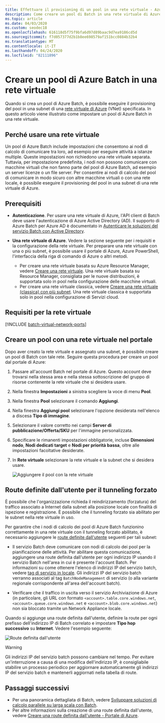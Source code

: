 ```yaml
---
title: Effettuare il provisioning di un pool in una rete virtuale - Azure Batch |Microsoft Docs
description: Come creare un pool di Batch in una rete virtuale di Azure in modo che i nodi di calcolo possano comunicare in modo sicuro con altre macchine virtuali nella rete, ad esempio un file server.
ms.topic: article
ms.date: 04/03/2020
ms.custom: seodec18
ms.openlocfilehash: 616118d5f75f9bfa6d97d89baac9d7ea9186cd5d
ms.sourcegitcommit: f7d057377d2b1b8ee698579af151bcc0884b32b4
ms.translationtype: MT
ms.contentlocale: it-IT
ms.lasthandoff: 04/24/2020
ms.locfileid: "82111896"
---
```

# <a name="create-an-azure-batch-pool-in-a-virtual-network"></a>Creare un pool di Azure Batch in una rete virtuale

Quando si crea un pool di Azure Batch, è possibile eseguire il provisioning del pool in una subnet di una [rete virtuale di Azure](../virtual-network/virtual-networks-overview.md) (VNet) specificata. In questo articolo viene illustrato come impostare un pool di Azure Batch in una rete virtuale.

## <a name="why-use-a-vnet"></a>Perché usare una rete virtuale

Un pool di Azure Batch include impostazioni che consentono ai nodi di calcolo di comunicare tra loro, ad esempio per eseguire attività a istanze multiple. Queste impostazioni non richiedono una rete virtuale separata. Tuttavia, per impostazione predefinita, i nodi non possono comunicare con macchine virtuali che non fanno parte del pool di Azure Batch, ad esempio un server licenze o un file server. Per consentire ai nodi di calcolo del pool di comunicare in modo sicuro con altre macchine virtuali o con una rete locale, è possibile eseguire il provisioning del pool in una subnet di una rete virtuale di Azure.

## <a name="prerequisites"></a>Prerequisiti

* **Autenticazione**. Per usare una rete virtuale di Azure, l'API client di Batch deve usare l'autenticazione di Azure Active Directory (AD). Il supporto di Azure Batch per Azure AD è documentato in [Autenticare le soluzioni del servizio Batch con Active Directory](batch-aad-auth.md).

* **Una rete virtuale di Azure**. Vedere la sezione seguente per i requisiti e la configurazione della rete virtuale. Per preparare una rete virtuale con una o più subnet, è possibile usare il portale di Azure, Azure PowerShell, l'interfaccia della riga di comando di Azure o altri metodi.
  * Per creare una rete virtuale basata su Azure Resource Manager, vedere [Creare una rete virtuale](../virtual-network/manage-virtual-network.md#create-a-virtual-network). Una rete virtuale basata su Resource Manager, consigliata per le nuove distribuzioni, è supportata solo in pool nella configurazione delle macchine virtuali.
  * Per creare una rete virtuale classica, vedere [Creare una rete virtuale (classica) con più subnet](../virtual-network/create-virtual-network-classic.md). Una rete virtuale classica è supportata solo in pool nella configurazione di Servizi cloud.

## <a name="vnet-requirements"></a>Requisiti per la rete virtuale

[!INCLUDE [batch-virtual-network-ports](../../includes/batch-virtual-network-ports.md)]

## <a name="create-a-pool-with-a-vnet-in-the-portal"></a>Creare un pool con una rete virtuale nel portale

Dopo aver creato la rete virtuale e assegnato una subnet, è possibile creare un pool di Batch con tale rete. Seguire questa procedura per creare un pool dal portale di Azure: 

1. Passare all'account Batch nel portale di Azure. Questo account deve trovarsi nella stessa area e nella stessa sottoscrizione del gruppo di risorse contenente la rete virtuale che si desidera usare.
2. Nella finestra **Impostazioni** a sinistra scegliere la voce di menu **Pool**.
3. Nella finestra **Pool** selezionare il comando **Aggiungi**.
4. Nella finestra **Aggiungi pool** selezionare l'opzione desiderata nell'elenco a discesa **Tipo di immagine**.
5. Selezionare il valore corretto nei campi **Server di pubblicazione/Offerta/SKU** per l'immagine personalizzata.
6. Specificare le rimanenti impostazioni obbligatorie, incluse **Dimensioni nodo**, **Nodi dedicati target** e **Nodi per priorità bassa**, oltre alle impostazioni facoltative desiderate.
7. In **Rete virtuale** selezionare la rete virtuale e la subnet che si desidera usare.

   ![Aggiungere il pool con la rete virtuale](./media/batch-virtual-network/add-vnet-pool.png)

## <a name="user-defined-routes-for-forced-tunneling"></a>Route definite dall'utente per il tunneling forzato

È possibile che l'organizzazione richieda il reindirizzamento (forzatura) del traffico associato a Internet dalla subnet alla posizione locale con finalità di ispezione e registrazione. È possibile che il tunneling forzato sia abilitato per le subnet nella rete virtuale in uso.

Per garantire che i nodi di calcolo dei pool di Azure Batch funzionino correttamente in una rete virtuale con il tunneling forzato abilitato, è necessario aggiungere le [route definite dall'utente](../virtual-network/virtual-networks-udr-overview.md) seguenti per tali subnet:

* Il servizio Batch deve comunicare con nodi di calcolo dei pool per la pianificazione delle attività. Per abilitare questa comunicazione, aggiungere una route definita dall'utente per ogni indirizzo IP usando il servizio Batch nell'area in cui è presente l'account Batch. Per informazioni su come ottenere l'elenco di indirizzi IP del servizio batch, vedere [tag di servizio in locale](../virtual-network/service-tags-overview.md). Gli indirizzi IP del servizio batch verranno associati al tag `BatchNodeManagement` di servizio (o alla variante regionale corrispondente all'area dell'account batch).

* Verificare che il traffico in uscita verso il servizio Archiviazione di Azure (in particolare, gli URL con formato `<account>.table.core.windows.net`, `<account>.queue.core.windows.net` e `<account>.blob.core.windows.net`) non sia bloccato tramite un Network Appliance locale.

Quando si aggiunge una route definita dall'utente, definire la route per ogni prefisso dell'indirizzo IP di Batch correlato e impostare **Tipo hop successivo** su **Internet**. Vedere l'esempio seguente:

![Route definita dall'utente](./media/batch-virtual-network/user-defined-route.png)

> [!WARNING]
> Gli indirizzi IP del servizio batch possono cambiare nel tempo. Per evitare un'interruzione a causa di una modifica dell'indirizzo IP, è consigliabile stabilire un processo periodico per aggiornare automaticamente gli indirizzi IP del servizio batch e mantenerli aggiornati nella tabella di route.

## <a name="next-steps"></a>Passaggi successivi

- Per una panoramica dettagliata di Batch, vedere [Sviluppare soluzioni di calcolo parallele su larga scala con Batch](batch-api-basics.md).
- Per altre informazioni sulla creazione di una route definita dall'utente, vedere [Creare una route definita dall'utente - Portale di Azure](../virtual-network/tutorial-create-route-table-portal.md).
